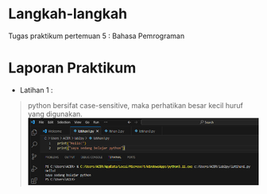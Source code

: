 # Langkah-langkah #
Tugas praktikum pertemuan 5 : Bahasa Pemrograman
# Laporan Praktikum #
* Latihan 1 :
> python bersifat case-sensitive, maka perhatikan besar kecil huruf yang digunakan.
![alt text](https://github.com/oktavia18/lab2py/blob/main/ss/Screenshot%201.png?raw=true)
